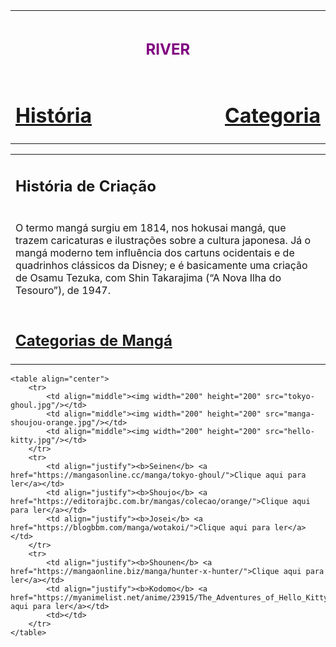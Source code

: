 <!DOCTYPE html>
<html lang="en">
<head>
    <meta charset="UTF-8">
    <meta name="viewport" content="width=device-width, initial-scale=1.0">
    <title> RIVER </title>
</head>
<body>
    <table class="topbar">
        <tr>
            <td colspan="3" align="center"><h1><font size="5" color="purple">RIVER</font></h1></td>
        </tr>
        <tr>
            <td><a href="#"><h1 align="left">História</h1></a></td>
            <td width="100%"></td>
            <td><a href="#"><h1 align="right">Categoria</h1></a></td>
        </tr>
    </table>
    <table>
        <tr>
            <td><h2>História de Criação</h2></td>
        </tr>
        <tr>
            <td>
                <p>O termo mangá surgiu em 1814, nos hokusai mangá, que trazem caricaturas e ilustrações sobre a cultura japonesa. Já o mangá moderno tem influência dos cartuns ocidentais e de quadrinhos clássicos da Disney; e é basicamente uma criação de Osamu Tezuka, com Shin Takarajima (“A Nova Ilha do Tesouro”), de 1947.</p>
            </td>
        </tr>
        <tr>
            <td><h2><a href="https://mangaonline.biz/generos/">Categorias de Mangá</a></h2></td>
        </tr>
    </table>

    
    <table align="center">
        <tr>
            <td align="middle"><img width="200" height="200" src="tokyo-ghoul.jpg"/></td>
            <td align="middle"><img width="200" height="200" src="manga-shoujou-orange.jpg"/></td>
            <td align="middle"><img width="200" height="200" src="hello-kitty.jpg"/></td>
        </tr>
        <tr>
            <td align="justify"><b>Seinen</b> <a href="https://mangasonline.cc/manga/tokyo-ghoul/">Clique aqui para ler</a></td>
            <td align="justify"><b>Shoujo</b> <a href="https://editorajbc.com.br/mangas/colecao/orange/">Clique aqui para ler</a></td>
            <td align="justify"><b>Josei</b> <a href="https://blogbbm.com/manga/wotakoi/">Clique aqui para ler</a></td>
        </tr>
        <tr>
            <td align="justify"><b>Shounen</b> <a href="https://mangaonline.biz/manga/hunter-x-hunter/">Clique aqui para ler</a></td>
            <td align="justify"><b>Kodomo</b> <a href="https://myanimelist.net/anime/23915/The_Adventures_of_Hello_Kitty___Friends">Clique aqui para ler</a></td>
            <td></td>
        </tr>
    </table>
</body>
</html>
